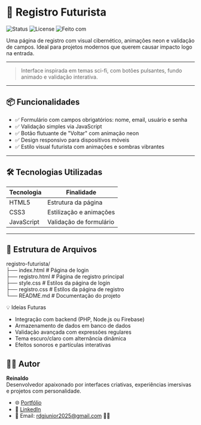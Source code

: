 # 🚀 Registro Futurista

![Status](https://img.shields.io/badge/status-em%20desenvolvimento-blue)
![License](https://img.shields.io/badge/license-MIT-green)
![Feito com](https://img.shields.io/badge/feito%20com-HTML%2C%20CSS%2C%20JS-orange)

Uma página de registro com visual cibernético, animações neon e validação de campos. Ideal para projetos modernos que querem causar impacto logo na entrada.

---

> Interface inspirada em temas sci-fi, com botões pulsantes, fundo animado e validação interativa.

---

## 📦 Funcionalidades

- ✅ Formulário com campos obrigatórios: nome, email, usuário e senha  
- ✅ Validação simples via JavaScript  
- ✅ Botão flutuante de "Voltar" com animação neon  
- ✅ Design responsivo para dispositivos móveis  
- ✅ Estilo visual futurista com animações e sombras vibrantes  

---

## 🛠️ Tecnologias Utilizadas

| Tecnologia | Finalidade |
|------------|------------|
| HTML5      | Estrutura da página |
| CSS3       | Estilização e animações |
| JavaScript | Validação de formulário |

---

## 📁 Estrutura de Arquivos
registro-futurista/                                                                                                                                                                                          
├── index.html         # Página de login                                                                                                                                                                     
├── registro.html      # Página de registro principal                                                                                                                                                        
├── style.css          # Estilos da página de login                                                                                                                                                          
├── registro.css       # Estilos da página de registro                                                                                                                                                       
└── README.md          # Documentação do projeto

💡 Ideias Futuras
- Integração com backend (PHP, Node.js ou Firebase)
- Armazenamento de dados em banco de dados
- Validação avançada com expressões regulares
- Tema escuro/claro com alternância dinâmica
- Efeitos sonoros e partículas interativas

## 👨‍💻 Autor

**Reinaldo**  
Desenvolvedor apaixonado por interfaces criativas, experiências imersivas e projetos com personalidade.

- 🌐 [Portfólio](https://github.com/ReinaldoJuniorDev)
- 💼 [LinkedIn](https://www.linkedin.com/in/reinaldodgjunior/)
- 📧 Email: [rdgjunior2025@gmail.com](rdgjunior2025@gmail.com)

